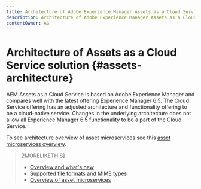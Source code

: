 ```yaml
---
title: Architecture of Adobe Experience Manager Assets as a Cloud Service
description: Architecture of Adobe Experience Manager Assets as a Cloud Service
contentOwner: AG
---
```


# Architecture of Assets as a Cloud Service solution {#assets-architecture}

AEM Assets as a Cloud Service is based on Adobe Experience Manager and compares well with the latest offering Experience Manager 6.5. The Cloud Service offering has an adjusted architecture and functionality offering to be a cloud-native service. Changes in the underlying architecture does not allow all Experience Manager 6.5 functionality to be a part of the Cloud Service.

To see architecture overview of asset microservices see this [asset microservices overview](asset-microservices-overview.md#asset-microservices-architecture).

>[!MORELIKETHIS]
>
>* [Overview and what's new](/help/assets/overview.md)
>* [Supported file formats and MIME types](file-format-support.md)
>* [Overview of asset microservices](asset-microservices-overview.md)
